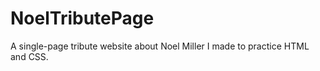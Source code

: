 # NoelTributePage
A single-page tribute website about Noel Miller I made to practice HTML and CSS. 

